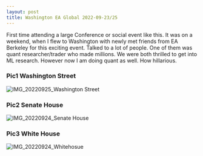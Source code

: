```yaml
---
layout: post
title: Washington EA Global 2022-09-23/25
---
```

First time attending a large Conference or social event like this. It was on a weekend, when I flew to Washington with newly met friends from EA Berkeley for this exciting event. Talked to a lot of people. One of them was quant researcher/trader who made millions. We were both thrilled to get into ML research. However now I am doing quant as well. How hillarious. 
### Pic1 Washington Street
![IMG_20220925_Washington Street](https://github.com/junshi-wang/junshi-wang.github.io/assets/100028581/8620975d-0d95-48c4-b2c4-63e16475f040)
### Pic2 Senate House
![IMG_20220924_Senate House](https://github.com/junshi-wang/junshi-wang.github.io/assets/100028581/36e2b273-b3ef-460b-933d-269e8457803d)
### Pic3 White House
![IMG_20220924_Whitehosue](https://github.com/junshi-wang/junshi-wang.github.io/assets/100028581/6572d981-75e2-4ba7-99bd-18a9d6db3aaf)
